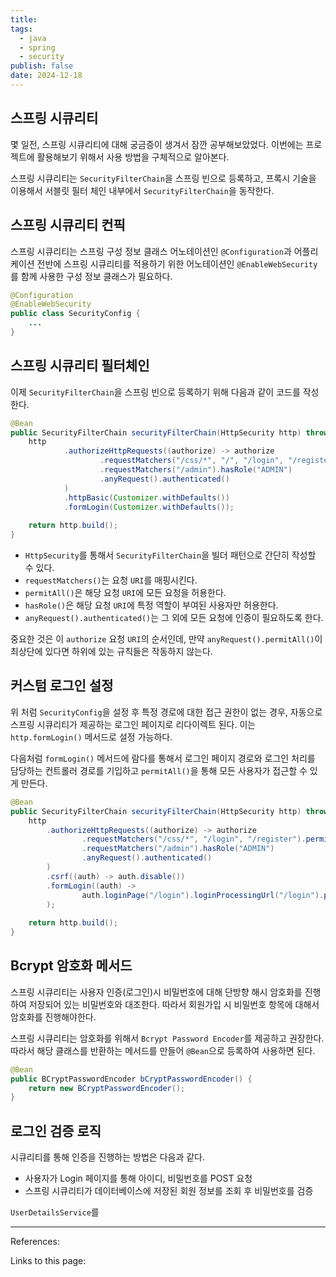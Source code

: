 ```yaml
---
title: 
tags:
  - java
  - spring
  - security
publish: false
date: 2024-12-18
---
```

## 스프링 시큐리티
몇 일전, 스프링 시큐리티에 대해 궁금증이 생겨서 잠깐 공부해보았었다. 이번에는 프로젝트에 활용해보기 위해서 사용 방법을 구체적으로 알아본다. 

스프링 시큐리티는 `SecurityFilterChain`을 스프링 빈으로 등록하고, 프록시 기술을 이용해서 서블릿 필터 체인 내부에서 `SecurityFilterChain`을 동작한다.

## 스프링 시큐리티 컨픽
스프링 시큐리티는 스프링 구성 정보 클래스 어노테이션인 `@Configuration`과 어플리케이션 전반에 스프링 시큐리티를 적용하기 위한 어노테이션인 `@EnableWebSecurity`를 함께 사용한 구성 정보 클래스가 필요하다.

```java
@Configuration  
@EnableWebSecurity  
public class SecurityConfig {
	...
}
```

## 스프링 시큐리티 필터체인
이제 `SecurityFilterChain`을 스프링 빈으로 등록하기 위해 다음과 같이 코드를 작성한다.

```java
@Bean  
public SecurityFilterChain securityFilterChain(HttpSecurity http) throws Exception {  
    http  
            .authorizeHttpRequests((authorize) -> authorize  
                    .requestMatchers("/css/*", "/", "/login", "/register").permitAll()
					.requestMatchers("/admin").hasRole("ADMIN")  
					.anyRequest().authenticated()
            )  
            .httpBasic(Customizer.withDefaults())  
            .formLogin(Customizer.withDefaults());
  
    return http.build();  
}
```

- `HttpSecurity`를 통해서 `SecurityFilterChain`을 빌더 패턴으로 간단히 작성할 수 있다.
- `requestMatchers()`는 요청 `URI`를 매핑시킨다.
- `permitAll()`은 해당 요청 `URI`에 모든 요청을 허용한다.
- `hasRole()`은 해당 요청 `URI`에 특정 역할이 부여된 사용자만 허용한다.
- `anyRequest().authenticated()`는 그 외에 모든 요청에 인증이 필요하도록 한다.

중요한 것은 이 `authorize` 요청 `URI`의 순서인데, 만약 `anyRequest().permitAll()`이 최상단에 있다면 하위에 있는 규칙들은 작동하지 않는다.

## 커스텀 로그인 설정
위 처럼 `SecurityConfig`을 설정 후 특정 경로에 대한 접근 권한이 없는 경우, 자동으로 스프링 시큐리티가 제공하는 로그인 페이지로 리다이렉트 된다. 이는 `http.formLogin()` 메서드로 설정 가능하다.

다음처럼 `formLogin()` 메서드에 람다를 통해서 로그인 페이지 경로와 로그인 처리를 담당하는 컨트롤러 경로를 기입하고 `permitAll()`을 통해 모든 사용자가 접근할 수 있게 만든다.

```java
@Bean  
public SecurityFilterChain securityFilterChain(HttpSecurity http) throws Exception {  
    http  
        .authorizeHttpRequests((authorize) -> authorize  
                .requestMatchers("/css/*", "/login", "/register").permitAll()  
                .requestMatchers("/admin").hasRole("ADMIN")  
                .anyRequest().authenticated()  
        )  
        .csrf((auth) -> auth.disable())  
        .formLogin((auth) ->  
                auth.loginPage("/login").loginProcessingUrl("/login").permitAll()  
        );
  
    return http.build();  
}
```

## Bcrypt 암호화 메서드
스프링 시큐리티는 사용자 인증(로그인)시 비밀번호에 대해 단방향 해시 암호화를 진행하여 저장되어 있는 비밀번호와 대조한다. 따라서 회원가입 시 비밀번호 항목에 대해서 암호화를 진행해야한다. 

스프링 시큐리티는 암호화를 위해서 `Bcrypt Password Encoder`를 제공하고 권장한다. 따라서 해당 클래스를 반환하는 메서드를 만들어 `@Bean`으로 등록하여 사용하면 된다.

```java
@Bean  
public BCryptPasswordEncoder bCryptPasswordEncoder() {  
    return new BCryptPasswordEncoder();  
}
```

## 로그인 검증 로직
시큐리티를 통해 인증을 진행하는 방법은 다음과 같다.
- 사용자가 Login 페이지를 통해 아이디, 비밀번호를 POST 요청
- 스프링 시큐리티가 데이터베이스에 저장된 회원 정보를 조회 후 비밀번호를 검증

`UserDetailsService`를 

---
References: 

Links to this page: 